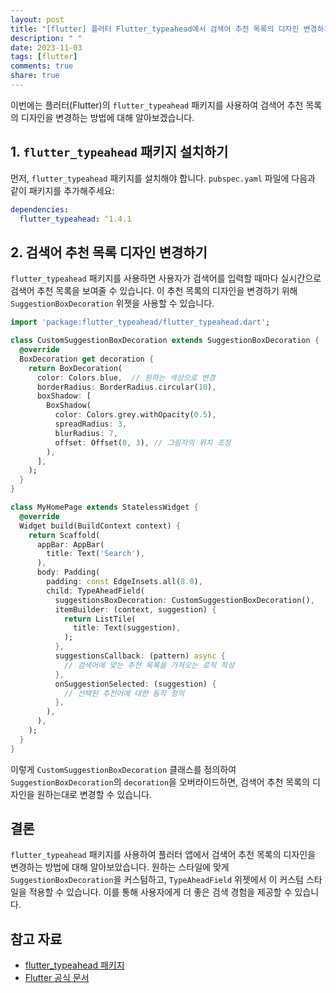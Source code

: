 ```yaml
---
layout: post
title: "[flutter] 플러터 Flutter_typeahead에서 검색어 추천 목록의 디자인 변경하기"
description: " "
date: 2023-11-03
tags: [flutter]
comments: true
share: true
---
```


이번에는 플러터(Flutter)의 `flutter_typeahead` 패키지를 사용하여 검색어 추천 목록의 디자인을 변경하는 방법에 대해 알아보겠습니다.

## 1. `flutter_typeahead` 패키지 설치하기

먼저, `flutter_typeahead` 패키지를 설치해야 합니다. `pubspec.yaml` 파일에 다음과 같이 패키지를 추가해주세요:

```yaml
dependencies:
  flutter_typeahead: ^1.4.1
```

## 2. 검색어 추천 목록 디자인 변경하기

`flutter_typeahead` 패키지를 사용하면 사용자가 검색어를 입력할 때마다 실시간으로 검색어 추천 목록을 보여줄 수 있습니다. 이 추천 목록의 디자인을 변경하기 위해 `SuggestionBoxDecoration` 위젯을 사용할 수 있습니다.

```dart
import 'package:flutter_typeahead/flutter_typeahead.dart';

class CustomSuggestionBoxDecoration extends SuggestionBoxDecoration {
  @override
  BoxDecoration get decoration {
    return BoxDecoration(
      color: Colors.blue,  // 원하는 색상으로 변경
      borderRadius: BorderRadius.circular(10),
      boxShadow: [
        BoxShadow(
          color: Colors.grey.withOpacity(0.5),
          spreadRadius: 3,
          blurRadius: 7,
          offset: Offset(0, 3), // 그림자의 위치 조정
        ),
      ],
    );
  }
}

class MyHomePage extends StatelessWidget {
  @override
  Widget build(BuildContext context) {
    return Scaffold(
      appBar: AppBar(
        title: Text('Search'),
      ),
      body: Padding(
        padding: const EdgeInsets.all(8.0),
        child: TypeAheadField(
          suggestionsBoxDecoration: CustomSuggestionBoxDecoration(),
          itemBuilder: (context, suggestion) {
            return ListTile(
              title: Text(suggestion),
            );
          },
          suggestionsCallback: (pattern) async {
            // 검색어에 맞는 추천 목록을 가져오는 로직 작성
          },
          onSuggestionSelected: (suggestion) {
            // 선택된 추천어에 대한 동작 정의
          },
        ),
      ),
    );
  }
}
```

이렇게 `CustomSuggestionBoxDecoration` 클래스를 정의하여 `SuggestionBoxDecoration`의 `decoration`을 오버라이드하면, 검색어 추천 목록의 디자인을 원하는대로 변경할 수 있습니다.

## 결론

`flutter_typeahead` 패키지를 사용하여 플러터 앱에서 검색어 추천 목록의 디자인을 변경하는 방법에 대해 알아보았습니다. 원하는 스타일에 맞게 `SuggestionBoxDecoration`을 커스텀하고, `TypeAheadField` 위젯에서 이 커스텀 스타일을 적용할 수 있습니다. 이를 통해 사용자에게 더 좋은 검색 경험을 제공할 수 있습니다.

## 참고 자료
- [flutter_typeahead 패키지](https://pub.dev/packages/flutter_typeahead)
- [Flutter 공식 문서](https://flutter.dev)